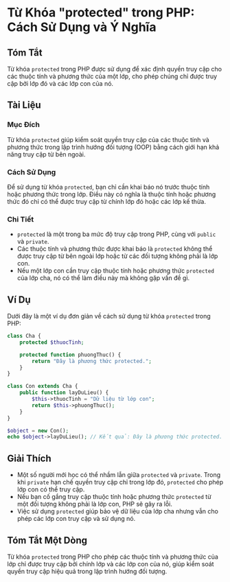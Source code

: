 <!--
Meta Description: # Từ Khóa "protected" trong PHP: Cách Sử Dụng và Ý Nghĩa ## Tóm Tắt Từ khóa `protected` trong PHP được sử dụng để xác định quyền truy cập cho các thuộ...
Meta Keywords: lớp, protected, truy, cập, trong
-->

# Từ Khóa "protected" trong PHP: Cách Sử Dụng và Ý Nghĩa

## Tóm Tắt
Từ khóa `protected` trong PHP được sử dụng để xác định quyền truy cập cho các thuộc tính và phương thức của một lớp, cho phép chúng chỉ được truy cập bởi lớp đó và các lớp con của nó.

## Tài Liệu
### Mục Đích
Từ khóa `protected` giúp kiểm soát quyền truy cập của các thuộc tính và phương thức trong lập trình hướng đối tượng (OOP) bằng cách giới hạn khả năng truy cập từ bên ngoài.

### Cách Sử Dụng
Để sử dụng từ khóa `protected`, bạn chỉ cần khai báo nó trước thuộc tính hoặc phương thức trong lớp. Điều này có nghĩa là thuộc tính hoặc phương thức đó chỉ có thể được truy cập từ chính lớp đó hoặc các lớp kế thừa.

### Chi Tiết
- `protected` là một trong ba mức độ truy cập trong PHP, cùng với `public` và `private`.
- Các thuộc tính và phương thức được khai báo là `protected` không thể được truy cập từ bên ngoài lớp hoặc từ các đối tượng không phải là lớp con.
- Nếu một lớp con cần truy cập thuộc tính hoặc phương thức `protected` của lớp cha, nó có thể làm điều này mà không gặp vấn đề gì.

## Ví Dụ
Dưới đây là một ví dụ đơn giản về cách sử dụng từ khóa `protected` trong PHP:

```php
class Cha {
    protected $thuocTinh;

    protected function phuongThuc() {
        return "Đây là phương thức protected.";
    }
}

class Con extends Cha {
    public function layDuLieu() {
        $this->thuocTinh = "Dữ liệu từ lớp con";
        return $this->phuongThuc();
    }
}

$object = new Con();
echo $object->layDuLieu(); // Kết quả: Đây là phương thức protected.
```

## Giải Thích
- Một số người mới học có thể nhầm lẫn giữa `protected` và `private`. Trong khi `private` hạn chế quyền truy cập chỉ trong lớp đó, `protected` cho phép lớp con có thể truy cập.
- Nếu bạn cố gắng truy cập thuộc tính hoặc phương thức `protected` từ một đối tượng không phải là lớp con, PHP sẽ gây ra lỗi.
- Việc sử dụng `protected` giúp bảo vệ dữ liệu của lớp cha nhưng vẫn cho phép các lớp con truy cập và sử dụng nó.

## Tóm Tắt Một Dòng
Từ khóa `protected` trong PHP cho phép các thuộc tính và phương thức của lớp chỉ được truy cập bởi chính lớp và các lớp con của nó, giúp kiểm soát quyền truy cập hiệu quả trong lập trình hướng đối tượng.